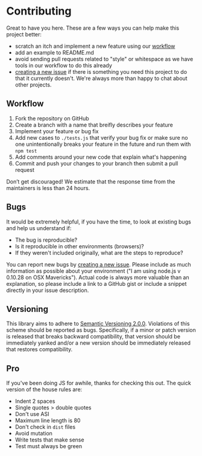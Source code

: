 # Contributing

Great to have you here. These are a few ways you can help make this project better:

- scratch an itch and implement a new feature using our [workflow](#workflow)
- add an example to README.md
- avoid sending pull requests related to "style" or whitespace as we have
  tools in our workflow to do this already
- [creating a new issue](http://github.com/imlucas/mongodb-version-manager/issues)
  if there is something you need this project to do that it currently doesn't.
  We're always more than happy to chat about other projects.

## Workflow

1. Fork the repository on GitHub
1. Create a branch with a name that breifly describes your feature
1. Implement your feature or bug fix
1. Add new cases to `./tests.js` that verify your bug fix or make sure no one
   unintentionally breaks your feature in the future and run them with `npm test`
1. Add comments around your new code that explain what's happening
1. Commit and push your changes to your branch then submit a pull request

Don’t get discouraged! We estimate that the response time from the
maintainers is less than 24 hours.

## Bugs

It would be extremely helpful, if you have the time, to
look at existing bugs and help us understand if:

* The bug is reproducible?
* Is it reproducible in other environments (browsers)?
* If they weren't included originally, what are the steps to reproduce?

You can report new bugs by
[creating a new issue](http://github.com/imlucas/mongodb-version-manager/issues).
Please include as much information as possible about your environment
("I am using node.js v 0.10.28 on OSX Mavericks").  Actual code is always
more valuable than an explanation, so please include a link to a GitHub
gist or include a snippet directly in your issue description.

## Versioning

This library aims to adhere to [Semantic Versioning 2.0.0](http://semver.org/).
Violations of this scheme should be reported as bugs. Specifically, if a
minor or patch version is released that breaks backward compatibility,
that version should be immediately yanked and/or a new version should be
immediately released that restores compatibility.

## Pro

If you've been doing JS for awhile, thanks for checking this out.  The quick
version of the house rules are:

- Indent 2 spaces
- Single quotes > double quotes
- Don't use ASI
- Maximum line length is 80
- Don't check in `dist` files
- Avoid mutation
- Write tests that make sense
- Test must always be green
